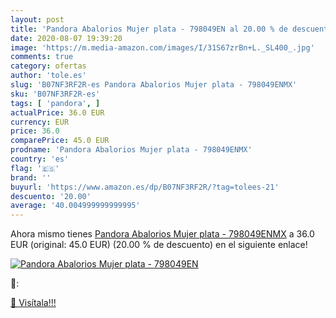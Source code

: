 ```yaml
---
layout: post
title: 'Pandora Abalorios Mujer plata - 798049EN al 20.00 % de descuento'
date: 2020-08-07 19:39:20
image: 'https://m.media-amazon.com/images/I/31S67zrBn+L._SL400_.jpg'
comments: true
category: ofertas
author: 'tole.es'
slug: 'B07NF3RF2R-es Pandora Abalorios Mujer plata - 798049ENMX'
sku: 'B07NF3RF2R-es'
tags: [ 'pandora', ]
actualPrice: 36.0 EUR
currency: EUR
price: 36.0
comparePrice: 45.0 EUR
prodname: 'Pandora Abalorios Mujer plata - 798049ENMX'
country: 'es'
flag: '🇪🇸'
brand: ''
buyurl: 'https://www.amazon.es/dp/B07NF3RF2R/?tag=tolees-21'
descuento: '20.00'
average: '40.004999999999995'
---
```


Ahora mismo tienes [Pandora Abalorios Mujer plata - 798049ENMX](https://www.amazon.es/dp/B07NF3RF2R/?tag=tolees-21) a 36.0 EUR (original: 45.0 EUR) (20.00 %  de descuento) en el siguiente enlace!

[![Pandora Abalorios Mujer plata - 798049EN](https://m.media-amazon.com/images/I/31S67zrBn+L._SL400_.jpg)](https://www.amazon.es/dp/B07NF3RF2R/?tag=tolees-21)

🔎:


[🛒 Visítala!!!](https://www.amazon.es/dp/B07NF3RF2R/?tag=tolees-21)
